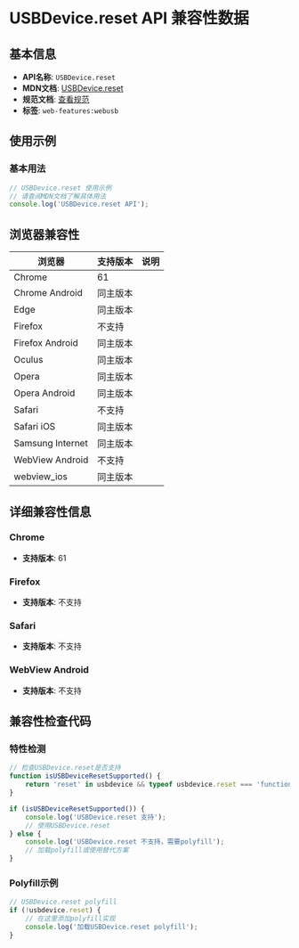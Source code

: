 # USBDevice.reset API 兼容性数据

## 基本信息

- **API名称**: `USBDevice.reset`
- **MDN文档**: [USBDevice.reset](https://developer.mozilla.org/docs/Web/API/USBDevice/reset)
- **规范文档**: [查看规范](https://wicg.github.io/webusb/#dom-usbdevice-reset)
- **标签**: `web-features:webusb`

## 使用示例

### 基本用法

```javascript
// USBDevice.reset 使用示例
// 请查阅MDN文档了解具体用法
console.log('USBDevice.reset API');
```

## 浏览器兼容性

| 浏览器 | 支持版本 | 说明 |
|--------|----------|------|
| Chrome | 61 |  |
| Chrome Android | 同主版本 |  |
| Edge | 同主版本 |  |
| Firefox | 不支持 |  |
| Firefox Android | 同主版本 |  |
| Oculus | 同主版本 |  |
| Opera | 同主版本 |  |
| Opera Android | 同主版本 |  |
| Safari | 不支持 |  |
| Safari iOS | 同主版本 |  |
| Samsung Internet | 同主版本 |  |
| WebView Android | 不支持 |  |
| webview_ios | 同主版本 |  |

## 详细兼容性信息

### Chrome

- **支持版本**: 61

### Firefox

- **支持版本**: 不支持

### Safari

- **支持版本**: 不支持

### WebView Android

- **支持版本**: 不支持

## 兼容性检查代码

### 特性检测

```javascript
// 检查USBDevice.reset是否支持
function isUSBDeviceResetSupported() {
    return 'reset' in usbdevice && typeof usbdevice.reset === 'function';
}

if (isUSBDeviceResetSupported()) {
    console.log('USBDevice.reset 支持');
    // 使用USBDevice.reset
} else {
    console.log('USBDevice.reset 不支持，需要polyfill');
    // 加载polyfill或使用替代方案
}
```

### Polyfill示例

```javascript
// USBDevice.reset polyfill
if (!usbdevice.reset) {
    // 在这里添加polyfill实现
    console.log('加载USBDevice.reset polyfill');
}
```

